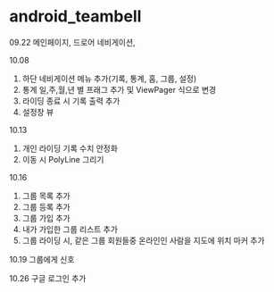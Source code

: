 # android_teambell


09.22 메인페이지, 드로어 네비게이션, 

10.08 
  1) 하단 네비게이션 메뉴 추가(기록, 통계, 홈, 그룹, 설정)
  2) 통계 일,주,월,년 별 프래그 추가 및 ViewPager 식으로 변경
  3) 라이딩 종료 시 기록 출력 추가
  4) 설정창 뷰 

10.13
  1) 개인 라이딩 기록 수치 안정화
  2) 이동 시 PolyLine 그리기 
  
10.16
  1) 그룹 목록 추가
  2) 그룹 등록 추가
  3) 그룹 가입 추가
  4) 내가 가입한 그룹 리스트 추가
  5) 그룹 라이딩 시, 같은 그룹 회원들중 온라인인 사람을 지도에 위치 마커 추가
  
10.19
     그룹에게 신호 
     
10.26
     구글 로그인 추가
